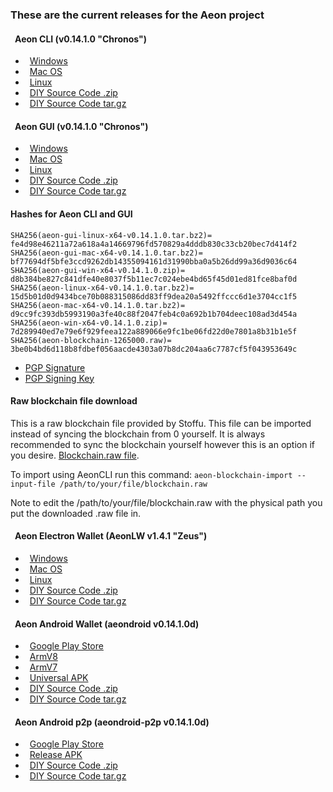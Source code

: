 ### These are the current releases for the Aeon project

#### <i class="fas fa-terminal fa-fw" style="margin-right:0.5em"></i>Aeon CLI (v0.14.1.0 "Chronos")

* <i class="fab fa-windows fa-fw" style="margin-right:0.5em"></i>[Windows](https://github.com/aeonix/aeon/releases/download/v0.14.1.0-aeon/aeon-win-x64-v0.14.1.0.zip)
* <i class="fab fa-apple fa-fw" style="margin-right:0.5em"></i>[Mac OS](https://github.com/aeonix/aeon/releases/download/v0.14.1.0-aeon/aeon-mac-x64-v0.14.1.0.tar.bz2)
* <i class="fab fa-linux fa-fw" style="margin-right:0.5em"></i>[Linux](https://github.com/aeonix/aeon/releases/download/v0.14.1.0-aeon/aeon-linux-x64-v0.14.1.0.tar.bz2)
* <i class="fab fa-github fa-fw" style="margin-right:0.5em"></i>[DIY Source Code .zip](https://github.com/aeonix/aeon/archive/v0.14.1.0-aeon.zip)
* <i class="fab fa-github fa-fw" style="margin-right:0.5em"></i>[DIY Source Code tar.gz](https://github.com/aeonix/aeon/archive/v0.14.1.0-aeon.tar.gz)


#### <i class="fas fa-calculator fa-fw" style="margin-right:0.5em"></i>Aeon GUI (v0.14.1.0 "Chronos")

* <i class="fab fa-windows fa-fw" style="margin-right:0.5em"></i>[Windows](https://github.com/aeonix/aeon-gui/releases/download/v0.14.1.0-aeon/aeon-gui-win-x64-v0.14.1.0.zip)
* <i class="fab fa-apple fa-fw" style="margin-right:0.5em"></i>[Mac OS](https://github.com/aeonix/aeon-gui/releases/download/v0.14.1.0-aeon/aeon-gui-mac-x64-v0.14.1.0.tar.bz2)
* <i class="fab fa-linux fa-fw" style="margin-right:0.5em"></i>[Linux](https://github.com/aeonix/aeon-gui/releases/download/v0.14.1.0-aeon/aeon-gui-linux-x64-v0.14.1.0.tar.bz2)
* <i class="fab fa-github fa-fw" style="margin-right:0.5em"></i>[DIY Source Code .zip](https://github.com/aeonix/aeon-gui/archive/v0.14.1.0-aeon.zip)
* <i class="fab fa-github fa-fw" style="margin-right:0.5em"></i>[DIY Source Code tar.gz](https://github.com/aeonix/aeon-gui/archive/v0.14.1.0-aeon.tar.gz)

#### Hashes for Aeon CLI and GUI
```
SHA256(aeon-gui-linux-x64-v0.14.1.0.tar.bz2)= fe4d98e46211a72a618a4a14669796fd570829a4dddb830c33cb20bec7d414f2
SHA256(aeon-gui-mac-x64-v0.14.1.0.tar.bz2)= bf77694df5bfe3ccd9262db14355094161d31990bba0a5b26dd99a36d9036c64
SHA256(aeon-gui-win-x64-v0.14.1.0.zip)= d8b384be827c841dfe40e8037f5b11ec7c024ebe4bd65f45d01ed81fce8baf0d
SHA256(aeon-linux-x64-v0.14.1.0.tar.bz2)= 15d5b01d0d9434bce70b088315086dd83ff9dea20a5492ffccc6d1e3704cc1f5
SHA256(aeon-mac-x64-v0.14.1.0.tar.bz2)= d9cc9fc393db5993190a3fe40c88f2047feb4c0a692b1b704deec108ad3d454a
SHA256(aeon-win-x64-v0.14.1.0.zip)= 7d289940ed7e79e6f929feea122a889066e9fc1be06fd22d0e7801a8b31b1e5f
SHA256(aeon-blockchain-1265000.raw)= 3be0b4bd6d118b8fdbef056aacde4303a07b8dc204aa6c7787cf5f043953649c
```

* [PGP Signature](https://www.aeon.cash/hashes.asc)
* [PGP Signing Key](https://raw.githubusercontent.com/aeonix/aeon/master/utils/gpg_keys/stoffu.asc)

#### Raw blockchain file download

This is a raw blockchain file provided by Stoffu. This file can be imported instead of syncing the blockchain from 0 yourself. It is always recommended to sync the blockchain yourself however this is an option if you desire. [Blockchain.raw file](https://drive.google.com/u/0/uc?id=1yiF7xvApQeQ-VBrJ_IDPQpdleqywNtvg).

To import using AeonCLI run this command:
``aeon-blockchain-import --input-file /path/to/your/file/blockchain.raw``

Note to edit the /path/to/your/file/blockchain.raw with the physical path you put the downloaded .raw file in. 


#### <i class="fas fa-bolt fa-fw" style="margin-right:0.5em"></i>Aeon Electron Wallet (AeonLW v1.4.1 "Zeus")

* <i class="fab fa-windows fa-fw" style="margin-right:0.5em"></i>[Windows](https://github.com/BigslimVdub/AeonLW/releases/download/v1.4.1/AeonLW.Setup.1.4.1.exe)
* <i class="fab fa-apple fa-fw" style="margin-right:0.5em"></i>[Mac OS](https://github.com/BigslimVdub/AeonLW/releases/download/v1.4.1/AeonLW-1.4.1.dmg)
* <i class="fab fa-linux fa-fw" style="margin-right:0.5em"></i>[Linux](https://github.com/BigslimVdub/AeonLW/releases/download/v1.4.1/AeonLW_1.4.1_amd64.deb)
* <i class="fab fa-github fa-fw" style="margin-right:0.5em"></i>[DIY Source Code .zip](https://github.com/BigslimVdub/AeonLW/archive/v1.4.1.zip)
* <i class="fab fa-github fa-fw" style="margin-right:0.5em"></i>[DIY Source Code tar.gz](https://github.com/BigslimVdub/AeonLW/archive/v1.4.1.tar.gz)


#### <i class="fab fa-android fa-fw" style="margin-right:0.5em"></i>Aeon Android Wallet (aeondroid v0.14.1.0d)

* <i class="fab fa-google fa-fw" style="margin-right:0.5em"></i>[Google Play Store](https://play.google.com/store/apps/details?id=org.aeondroid.app)
* <i class="fab fa-github fa-fw" style="margin-right:0.5em"></i>[ArmV8](https://github.com/ivoryguru/aeondroid/releases/download/0.14.1.0d/app-arm64-v8a-release.apk)
* <i class="fab fa-github fa-fw" style="margin-right:0.5em"></i>[ArmV7](https://github.com/ivoryguru/aeondroid/releases/download/0.14.1.0d/app-armeabi-v7a-release.apk)
* <i class="fab fa-github fa-fw" style="margin-right:0.5em"></i>[Universal APK](https://github.com/ivoryguru/aeondroid/releases/download/0.14.1.0d/app-universal-release.apk)
* <i class="fab fa-github fa-fw" style="margin-right:0.5em"></i>[DIY Source Code .zip](https://github.com/ivoryguru/aeondroid/archive/0.14.1.0d.zip)
* <i class="fab fa-github fa-fw" style="margin-right:0.5em"></i>[DIY Source Code tar.gz](https://github.com/ivoryguru/aeondroid/archive/0.14.1.0d.tar.gz)

#### <i class="fab fa-android fa-fw" style="margin-right:0.5em"></i>Aeon Android p2p (aeondroid-p2p v0.14.1.0d)

* <i class="fab fa-google fa-fw" style="margin-right:0.5em"></i>[Google Play Store](https://play.google.com/store/apps/details?id=org.aeondroidp2p.app)
* <i class="fab fa-github fa-fw" style="margin-right:0.5em"></i>[Release APK](https://github.com/ivoryguru/aeondroid-p2p/releases/download/0.14.1.0d/app-release.apk)
* <i class="fab fa-github fa-fw" style="margin-right:0.5em"></i>[DIY Source Code .zip](https://github.com/ivoryguru/aeondroid-p2p/archive/0.14.1.0d.zip)
* <i class="fab fa-github fa-fw" style="margin-right:0.5em"></i>[DIY Source Code tar.gz](https://github.com/ivoryguru/aeondroid-p2p/archive/0.14.1.0d.tar.gz)

